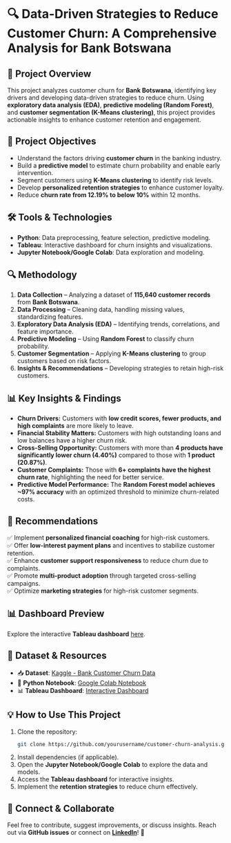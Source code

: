 # 🔍 Data-Driven Strategies to Reduce Customer Churn: A Comprehensive Analysis for Bank Botswana

## 📌 Project Overview
This project analyzes customer churn for **Bank Botswana**, identifying key drivers and developing data-driven strategies to reduce churn. Using **exploratory data analysis (EDA)**, **predictive modeling (Random Forest)**, and **customer segmentation (K-Means clustering)**, this project provides actionable insights to enhance customer retention and engagement.

## 🎯 Project Objectives
- Understand the factors driving **customer churn** in the banking industry.
- Build a **predictive model** to estimate churn probability and enable early intervention.
- Segment customers using **K-Means clustering** to identify risk levels.
- Develop **personalized retention strategies** to enhance customer loyalty.
- Reduce **churn rate from 12.19% to below 10%** within 12 months.

## 🛠 Tools & Technologies
- **Python**: Data preprocessing, feature selection, predictive modeling.
- **Tableau**: Interactive dashboard for churn insights and visualizations.
- **Jupyter Notebook/Google Colab**: Data exploration and modeling.

## 🔍 Methodology
1. **Data Collection** – Analyzing a dataset of **115,640 customer records** from **Bank Botswana**.
2. **Data Processing** – Cleaning data, handling missing values, standardizing features.
3. **Exploratory Data Analysis (EDA)** – Identifying trends, correlations, and feature importance.
4. **Predictive Modeling** – Using **Random Forest** to classify churn probability.
5. **Customer Segmentation** – Applying **K-Means clustering** to group customers based on risk factors.
6. **Insights & Recommendations** – Developing strategies to retain high-risk customers.

## 📊 Key Insights & Findings
- **Churn Drivers:** Customers with **low credit scores, fewer products, and high complaints** are more likely to leave.
- **Financial Stability Matters:** Customers with high outstanding loans and low balances have a higher churn risk.
- **Cross-Selling Opportunity:** Customers with more than **4 products have significantly lower churn (4.40%)** compared to those with **1 product (20.87%)**.
- **Customer Complaints:** Those with **6+ complaints have the highest churn rate**, highlighting the need for better service.
- **Predictive Model Performance:** The **Random Forest model achieves ~97% accuracy** with an optimized threshold to minimize churn-related costs.

## 📌 Recommendations
✅ Implement **personalized financial coaching** for high-risk customers.  
✅ Offer **low-interest payment plans** and incentives to stabilize customer retention.  
✅ Enhance **customer support responsiveness** to reduce churn due to complaints.  
✅ Promote **multi-product adoption** through targeted cross-selling campaigns.  
✅ Optimize **marketing strategies** for high-risk customer segments.  

## 📊 Dashboard Preview
Explore the interactive **Tableau dashboard** [here](https://public.tableau.com/views/BankCustomerChurnAnalysis_17406230218470/BankBostwanaChurnAnalysisDashboard?:language=en-US&publish=yes&:sid=&:redirect=auth&:display_count=n&:origin=viz_share_link).  

## 📂 Dataset & Resources
- 📥 **Dataset**: [Kaggle - Bank Customer Churn Data](https://www.kaggle.com/datasets/sandiledesmondmfazi/bank-customer-churn/data)  
- 📌 **Python Notebook**: [Google Colab Notebook](https://colab.research.google.com/drive/1R0OVI5XWqT2FSXxKm6KWul4QaO0kYTwa?usp=sharing)  
- 📊 **Tableau Dashboard**: [Interactive Dashboard](https://public.tableau.com/views/BankCustomerChurnAnalysis_17406230218470/BankBostwanaChurnAnalysisDashboard?:language=en-US&publish=yes&:sid=&:redirect=auth&:display_count=n&:origin=viz_share_link)  

## 💡 How to Use This Project
1. Clone the repository:  
   ```bash
   git clone https://github.com/yourusername/customer-churn-analysis.git
   ```
2. Install dependencies (if applicable).  
3. Open the **Jupyter Notebook/Google Colab** to explore the data and models.  
4. Access the **Tableau dashboard** for interactive insights.  
5. Implement the **retention strategies** to reduce churn effectively.  

## 🤝 Connect & Collaborate
Feel free to contribute, suggest improvements, or discuss insights. Reach out via **GitHub issues** or connect on **[LinkedIn](your-linkedin-profile)**! 🚀
